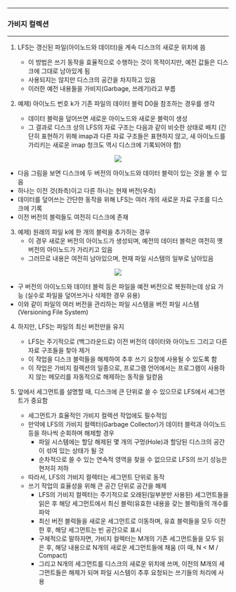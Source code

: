 -----
### 가비지 컬렉션
-----
1. LFS는 갱신된 파일(아이노드와 데이터)을 계속 디스크의 새로운 위치에 씀
   - 이 방법은 쓰기 동작을 효율적으로 수행하는 것이 목적이지만, 예전 값들은 디스크에 그대로 남아있게 됨
   - 사용되지는 않지만 디스크의 공간을 차지하고 있음
   - 이러한 예전 내용들을 가비지(Garbage, 쓰레기)라고 부름

2. 예제) 아이노드 번호 k가 기존 파일의 데이터 블럭 D0을 참조하는 경우를 생각
   - 데이터 블럭을 덮어쓰면 새로운 아이노드와 새로운 블럭이 생성
   - 그 결과로 디스크 상의 LFS의 자료 구조는 다음과 같이 비슷한 상태로 배치 (간단히 표현하기 위해 imap과 다른 자료 구조들은 표현하지 않고, 새 아이노드를 가리키는 새로운 imap 청크도 역시 디스크에 기록되어야 함)
<div align="center">
<img src="https://github.com/user-attachments/assets/4ac1c89d-9547-4bee-9957-7481be8f0652">
</div>

   - 다음 그림을 보면 디스크에 두 버전의 아이노드와 데이터 블럭이 있는 것을 볼 수 있음
   - 하나는 이전 것(좌측)이고 다른 하나는 현재 버전(우측)
   - 데이터를 덮어쓰는 간단한 동작을 위해 LFS는 여러 개의 새로운 자료 구조를 디스크에 기록
   - 이전 버전의 블럭들도 여전히 디스크에 존재

3. 예제) 원래의 파일 k에 한 개의 블럭을 추가하는 경우
   - 이 경우 새로운 버전의 아이노드가 생성되며, 예전의 데이터 블럭은 여전히 옛 버전의 아이노드가 가리키고 있음
   - 그러므로 내용은 여전히 남아있으며, 현재 파일 시스템의 일부로 남아있음
<div align="center">
<img src="https://github.com/user-attachments/assets/c05218f2-08d1-4bbe-ad5c-758b2f8aea5b">
</div>

   - 구 버전의 아이노드와 데이터 블럭 등은 파일을 예전 버전으로 복원하는데 상요 가능 (실수로 파일을 덮어쓰거나 삭제한 경우 유용)
   - 이와 같이 파일의 여러 버전을 관리하는 파일 시스템을 버전 파일 시스템(Versioning File System)

4. 하지만, LFS는 파일의 최신 버전만을 유지
   - LFS는 주기적으로 (백그라운드로) 이전 버전의 데이터와 아이노드 그리고 다른 자료 구조들을 찾아 제거
   - 이 작업을 디스크 블럭들을 해제하여 추후 쓰기 요청에 사용될 수 있도록 함
   - 이 작업은 가비지 컬렉션의 일종으로, 프로그램 언어에서는 프로그램이 사용하지 않는 메모리를 자동적으로 해제하는 동작을 일컫음
  
5. 앞에서 세그먼트를 설명할 때, 디스크에 큰 단위로 쓸 수 있으므로 LFS에서 세그먼트가 중요함
   - 세그먼트가 효율적인 가비지 컬렉션 작업에도 필수적임
   - 만약에 LFS의 가비지 컬렉터(Garbage Collector)가 데이터 블럭과 아이노드 등을 하나씩 순회하며 해제할 경우
     + 파일 시스템에는 할당 해제된 몇 개의 구멍(Hole)과 할당된 디스크의 공간이 섞여 있는 상태가 될 것
     + 순차적으로 쓸 수 있는 연속적 영역을 찾을 수 없으므로 LFS의 쓰기 성능은 현저히 저하
   - 따라서, LFS의 가비지 컬렉터는 세그먼트 단위로 동작
   - 쓰기 작업의 효율성을 위해 큰 공간 단위로 공간을 해제
     + LFS의 가비지 컬렉터는 주기적으로 오래된(일부분만 사용된) 세그먼트들을 읽은 후 해당 세그먼트에서 최신 블럭(유효한 내용을 갖는 블럭)들의 개수를 파악
     + 최신 버전 블럭들을 새로운 세그먼트로 이동하며, 유효 블럭들을 모두 이전한 후, 해당 세그먼트는 빈 공간으로 표시
     + 구체적으로 말하자면, 가비지 컬렉터는 M개의 기존 세그먼트들을 모두 읽은 후, 해당 내용으로 N개의 새로운 세그먼트들에 채움 (이 때, N < M / Compact)
     + 그리고 N개의 세그먼트를 디스크의 새로운 위치에 쓰며, 이전의 M개의 세그먼트들은 해제가 되며 파일 시스템이 추후 요청되는 쓰기들의 처리에 사용
